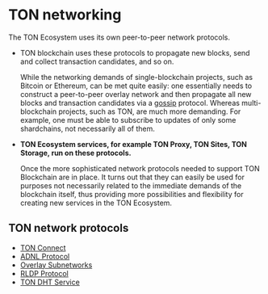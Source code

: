 # TON networking

The TON Ecosystem uses its own peer-to-peer network protocols.

- TON blockchain uses these protocols to propagate new blocks, send and collect transaction candidates, and so on.

  While the networking demands of single-blockchain projects, such as Bitcoin or Ethereum, can be met quite easily: one essentially needs to construct
  a peer-to-peer overlay network and then propagate all new blocks and
  transaction candidates via a [gossip](https://en.wikipedia.org/wiki/Gossip_protocol) protocol. Whereas multi-blockchain projects, such
  as TON, are much more demanding. For example, one must be able to
  subscribe to updates of only some shardchains, not necessarily all of them.


- **TON Ecosystem services, for example TON Proxy, TON Sites, TON Storage, run on these protocols.**

  Once the more sophisticated network protocols needed to support TON Blockchain are in place. 
  It turns out that they can easily be used for purposes not necessarily related to the immediate demands of the blockchain itself, thus providing more possibilities and flexibility for creating new services in the TON Ecosystem.

## TON network protocols

* [TON Connect]()
* [ADNL Protocol](/v3/documentation/network/protocols/adnl/overview/)
* [Overlay Subnetworks](/v3/documentation/network/protocols/overlay/)
* [RLDP Protocol](/v3/documentation/network/protocols/rldp/)
* [TON DHT Service](/v3/documentation/network/protocols/dht/ton-dht/)
